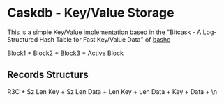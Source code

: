 # Caskdb - Key/Value Storage

This is a simple Key/Value implementation based in the "Bitcask - A Log-Structured Hash Table for Fast Key/Value Data" of [basho](http://basho.com/wp-content/uploads/2015/05/bitcask-intro.pdf)

Block1 + Block2 + Block3 + Active Block

## Records Structurs
R3C + Sz Len Key + Sz Len Data + Len Key + Len Data  + Key + Data + \n
